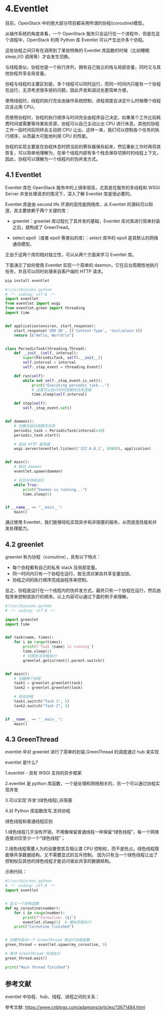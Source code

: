 # 4.Eventlet

目前，OpenStack 中的绝大部分项目都采用所谓的协程(coroutine)模型。

从操作系统的角度来看，一个 OpenStack 服务只会运行在一个进程中，但是在这个进程中，OpenStack 利用 Python 库 Eventlet 可以产生出许多个协程。

这些协程之间只有在调用到了某些特殊的 Eventlet 库函数的时候（比如睡眠 sleep,I/O 调用等）才会发生切换。

与线程类似，协程也是一个执行序列，拥有自己独立的栈与局部变量，同时又与其他协程共享全局变量。

协程与线程的主要区别是，多个线程可以同时运行，而同一时间内只能有一个协程在运行，无须考虑很多锁的问题，因此开发和调试也更简单方便。

使用线程时，线程的执行完全由操作系统控制，进程调度会决定什么时候哪个线程应该占用 CPU。

而使用协程时，协程的执行顺序与时间完全由程序自己决定。如果某个工作比较耗费时间或需要等待某些资源，协程可以自己主动让出 CPU 进行休息，其他的协程工作一段时间后同样会主动把 CPU 让出，这样一来，我们可以控制各个任务的执行顺序，从而最大可能地利用 CPU 的性能。

协程的实现主要是在协程休息时把当前的寄存器保存起来，然后重新工作时再将其恢复，可以简单地理解为，在单个线程内部有多个栈去保存切换时的线程上下文，因此，协程可以理解为一个线程内的伪并发方式。

## 4.1 Eventlet

Eventlet 库在 OpenStack 服务中的上镜率很高，尤其是在服务的多线程和 WSGI Server 并发处理请求的情况下，深入了解 Eventlet 库是很必要的。

Eventlet 库是由 second life 开源的高性能网络库，从 Eventlet 的源码可以知道，其主要依赖于两个关键的库：

- greenlet：greenlet 库过程化了其并发的基础，Eventlet 库对其进行简单封装之后，就构成了 GreenTread。

- select.epoll（或者 epoll 等类似的库）：select 库中的 epoll 是其默认的网络通信模型。

正由于这两个库的相对独立性，可以从两个方面来学习 Eventlet 库。

下面演示了如何使用 Eventlet 实现一个简单的 daemon，它在后台周期性地执行任务，并且可以同时处理来自客户端的 HTTP 请求。

```sh
pip install eventlet
```

```python
#!/usr/bin/env python
# -*- coding: utf-8 -*-
import eventlet
from eventlet import wsgi
from eventlet.green import threading
import time


def application(environ, start_response):
    start_response('200 OK', [('Content-Type', 'text/plain')])
    return [b"Hello, World!\n"]


class PeriodicTask(threading.Thread):
    def __init__(self, interval):
        super(PeriodicTask, self).__init__()
        self.interval = interval
        self._stop_event = threading.Event()

    def run(self):
        while not self._stop_event.is_set():
            print("Executing periodic task...")
            # 这里可以执行你的周期性任务逻辑
            time.sleep(self.interval)

    def stop(self):
        self._stop_event.set()


def daemon():
    # 创建并启动周期性任务
    periodic_task = PeriodicTask(interval=10)
    periodic_task.start()

    # 启动 HTTP 服务器
    wsgi.server(eventlet.listen(('127.0.0.1', 8080)), application)


def main():
    # 启动 daemon
    eventlet.spawn(daemon)

    # 在后台持续运行
    while True:
        print("Daemon is running...")
        time.sleep(5)


if __name__ == "__main__":
    main()
```

通过使用 Eventlet，我们能够轻松实现异步和非阻塞的服务，从而提高性能和并发处理能力。

## 4.2 greenlet

greenlet 称为协程（coroutine），具有以下特点：

- 每个协程都有自己的私有 stack 及局部变量。
- 同一时间内只有一个协程在运行，故无须对某些共享变量加锁。
- 协程之间的执行顺序完成由程序来控制。

总之，协程是运行在一个线程内的伪并发方式，最终只有一个协程在运行，然后由程序来控制其执行的顺序。以上内容可以通过下面的例子来理解。

```python
#!/usr/bin/env python
# -*- coding: utf-8 -*-

import greenlet
import time


def task(name, times):
    for i in range(times):
        print(f'Task {name} is running')
        time.sleep(1)
        # 切换到主协程执行
        greenlet.getcurrent().parent.switch()


def main():
    # 创建两个协程
    task1 = greenlet.greenlet(task)
    task2 = greenlet.greenlet(task)

    # 启动协程
    task1.switch("Task 1", 5)
    task2.switch("Task 2", 3)


if __name__ == "__main__":
    main()
```

## 4.3 GreenThread

eventlet 中对 greenlet 进行了简单的封装,GreenThread 的调度通过 hub 来实现

eventlet 是什么?

1.eventlet - 具有 WSGI 支持的异步框架

2.eventlet 是 python 库函数，一个是处理和网络相关的，另一个可以通过协程实现并发

3.可以实现'并发'(绿色线程),非阻塞

4.对 Python 库函数改写,支持协程

绿色线程和普通线程区别

1.绿色线程几乎没有开销，不用像保留普通线程一样保留“绿色线程”，每一个网络连接对应至少一个“绿色线程”；

2.绿色线程需要人为的设置使其互相让渡 CPU 控制权，而不是抢占。绿色线程既能够共享数据结构，又不需要显式的互斥控制。
因为只有当一个绿色线程让出了控制权后其他的绿色线程才能访问彼此共享的数据结构。

示例代码：

```python
#!/usr/bin/env python
# -*- coding: utf-8 -*-
import eventlet


# 定义一个协程函数
def my_coroutine(number):
    for i in range(number):
        print(f"Coroutine: {i}")
        eventlet.sleep(1)  # 模拟协程执行
    print("Coroutine finished")


# 创建并启动一个 GreenThread 来运行协程函数
green_thread = eventlet.spawn(my_coroutine, 5)

# 等待 GreenThread 完成执行
green_thread.wait()

print("Main thread finished")
```

## 参考文献

eventlet 中协程、hub、线程、进程之间的关系：

参考文献: https://www.cnblogs.com/adamans/articles/13671484.html
